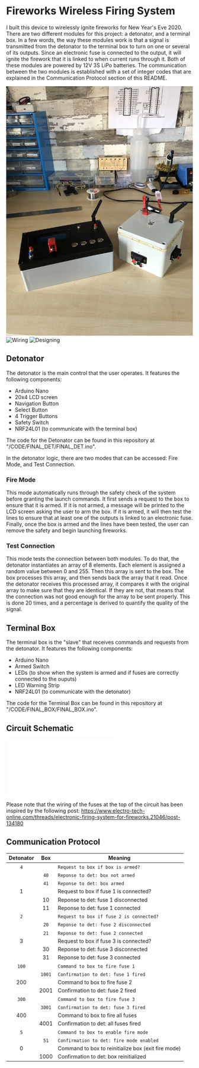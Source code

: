 # Fireworks Wireless Firing System

I built this device to wirelessly ignite fireworks for New Year's Eve 2020. There are two different modules for this project: a detonator, and a terminal box. In a few words, the way these modules work is that a signal is transmitted from the detonator to the terminal box to turn on one or several of its outputs. Since an electronic fuse is connected to the output, it will ignite the firework that it is linked to when current runs through it. Both of these modules are powered by 12V 3S LiPo batteries. The communication between the two modules is established with a set of integer codes that are explained in the Communication Protocol section of this README.

![Finished Prod](images/IMG_4083.jpeg)
![Wiring](images/IMG_4062.jpeg)
![Designing](images/IMG_4040.jpeg)

## Detonator

The detonator is the main control that the user operates. It features the following components:
- Arduino Nano
- 20x4 LCD screen
- Navigation Button
- Select Button
- 4 Trigger Buttons
- Safety Switch
- NRF24L01 (to communicate with the terminal box)

The code for the Detonator can be found in this repository at "/CODE/FINAL_DET/FINAL_DET.ino".

In the detonator logic, there are two modes that can be accessed: Fire Mode, and Test Connection.

### Fire Mode
	
This mode automatically runs through the safety check of the system before granting the launch commands. It first sends a request to the box to ensure that it is armed. If it is not armed, a message will be printed to the LCD screen asking the user to arm the box. If it is armed, it will then test the lines to ensure that at least one of the outputs is linked to an electronic fuse. Finally, once the box is armed and the lines have been tested, the user can remove the safety and begin launching fireworks.

### Test Connection

This mode tests the connection between both modules. To do that, the detonator instantiates an array of 8 elements. Each element is assigned a random value between 0 and 255. Then this array is sent to the box. The box processes this array, and then sends back the array that it read. Once the detonator receives this processed array, it compares it with the original array to make sure that they are identical. If they are not, that means that the connection was not good enough for the array to be sent properly. This is done 20 times, and a percentage is derived to quantify the quality of the signal.


## Terminal Box

The terminal box is the "slave" that receives commands and requests from the detonator. It features the following components:
- Arduino Nano
- Armed Switch
- LEDs (to show when the system is armed and if fuses are correctly connected to the ouputs)
- LED Warning Strip
- NRF24L01 (to communicate with the detonator)

The code for the Terminal Box can be found in this repository at "/CODE/FINAL_BOX/FINAL_BOX.ino".


## Circuit Schematic

![Circuit Schematic](images/Schematic.pdf)

Please note that the wiring of the fuses at the top of the circuit has been inspired by the following post: https://www.electro-tech-online.com/threads/electronic-firing-system-for-fireworks.21046/post-134180


## Communication Protocol

| Detonator     | Box           | Meaning                                            |
| :-----------: |:-------------:| ---------------------------------------------------|
| `4`           |               | `Request to box if box is armed?`                  |
|               | `40`          | `Reponse to det: box not armed`                    |
|               | `41`          | `Reponse to det: box armed`                        |
| 1             |               | Request to box if fuse 1 is connected?             |
|               | 10            | Reponse to det: fuse 1 disconnected                |
|               | 11            | Reponse to det: fuse 1 connected                   |
| `2`           |               | `Request to box if fuse 2 is connected?`           |
|               | `20`          | `Reponse to det: fuse 2 disconnected`              |
|               | `21`          | `Reponse to det: fuse 2 connected`                 |
| 3             |               | Request to box if fuse 3 is connected?             |
|               | 30            | Reponse to det: fuse 3 disconnected                |
|               | 31            | Reponse to det: fuse 3 connected                   |
| `100`         |               | `Command to box to fire fuse 1`                    |
|               | `1001`        | `Confirmation to det: fuse 1 fired`                |
| 200           |               | Command to box to fire fuse 2                      |
|               | 2001          | Confirmation to det: fuse 2 fired                  |
| `300`         |               | `Command to box to fire fuse 3`                    |
|               | `3001`        | `Confirmation to det: fuse 3 fired`                |
| 400           |               | Command to box to fire all fuses                   |
|               | 4001          | Confirmation to det: all fuses fired               |
| `5`           |               | `Command to box to enable fire mode`               |
|               | `51`          | `Confirmation to det: fire mode enabled`           |
| 0             |               | Command to box to reinitialize box (exit fire mode)|
|               | 1000          | Confirmation to det: box reinitialized             |




